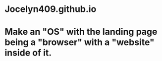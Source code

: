 # Jocelyn409.github.io

# Make an "OS" with the landing page being a "browser" with a "website" inside of it.